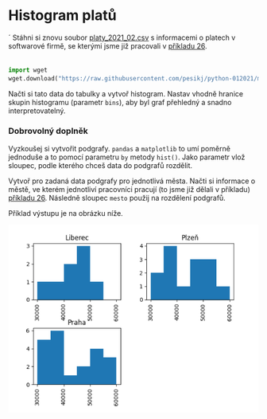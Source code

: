 # Histogram platů
´
Stáhni si znovu soubor [platy_2021_02.csv](platy_2021_02.csv) s informacemi o platech v softwarové firmě, se kterými jsme již pracovali v [příkladu 26](../6/priklad26.md).

```python

import wget
wget.download("https://raw.githubusercontent.com/pesikj/python-012021/master/zadani/6/platy_2021_02.csv")

```

Načti si tato data do tabulky a vytvoř histogram. Nastav vhodně hranice skupin histogramu (parametr `bins`), aby byl graf přehledný a snadno interpretovatelný.

### Dobrovolný doplněk

Vyzkoušej si vytvořit podgrafy. `pandas` a `matplotlib` to umí poměrně jednoduše a to pomocí parametru `by` metody `hist()`. Jako parametr vlož sloupec, podle kterého chceš data do podgrafů rozdělit.

Vytvoř pro zadaná data podgrafy pro jednotlivá města. Načti si informace o městě, ve kterém jednotliví pracovníci pracují (to jsme již dělali v příkladu) [příkladu 26](../6/priklad26.md). Následně sloupec `mesto` použij na rozdělení podgrafů.

Příklad výstupu je na obrázku níže.

![Figure_1.png](Figure_1.png)
